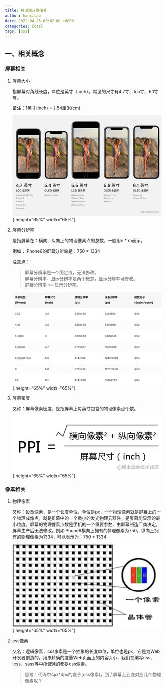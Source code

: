 ```yaml
---
title: 移动端开发相关
author: hanxitao
date: 2022-04-25 00:42:00 +0800
categories: [css]
tags: [css]
---
```


## 一、相关概念

### 屏幕相关

1. 屏幕大小

   指屏幕对角线长度，单位是英寸（inch）。常见的尺寸有4.7寸、5.5寸、6.1寸等。

   备注：1英寸(inch) = 2.54厘米(cm)

   ![屏幕尺寸](/assets/img/css/mobile/screen_size.awebp){:height="65%" width="65%"}

2. 屏幕分辨率

   是指屏幕在：横向、纵向上的物理像素点的总数，一般用n * m表示。
   
   例如：iPhone6的屏幕分辨率是：750 * 1334

   注意点：
   > 屏幕分辨率是一个固定值，无法修改。    
   > 屏幕分辨率、显示分辨率是两个概念，显示分辨率可修改。    
   > 屏幕分辨率 >= 显示分辨率。

   ![屏幕分辨率](/assets/img/css/mobile/mobile_resolution_ratio.png){:height="65%" width="65%"}

3. 屏幕密度

   又称：屏幕像素密度，是指屏幕上每英寸包含的物理像素点个数。

   ![屏幕密度](/assets/img/css/mobile/mobile_ppi.awebp){:height="65%" width="65%"}

### 像素相关

1. 物理像素

   又称：设备像素，是一个长度单位，单位是px，一个物理像素就是屏幕上的一个物理成像点，就是屏幕中的一个微小的发光物理元器件，是屏幕能显示的最小粒度。屏幕的物理像素点数是手机的一个重要参数，由屏幕制造厂商决定，屏幕生产后无法修改。例如iPhone6横向上拥有的物理像素为750，纵向上拥有的物理像素为1334，可以表示为：750 * 1334

   ![屏幕分辨率](/assets/img/css/mobile/mobile_physical_px.png){:height="65%" width="65%"}

2. css像素

   又名：逻辑像素，css像素是一个抽象的长度单位，单位也是px，它是为Web开发者创造的，用来精确的度量Web页面上的内容大小，我们在编写css、less、sass等中所使用的都是css像素。

   > 思考：代码中4px*4px的盒子(css像素)，到了屏幕上到底对应几个物理像素呢？